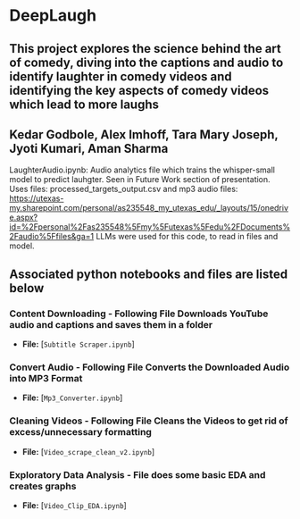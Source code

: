 # DeepLaugh
## This project explores the science behind the art of comedy, diving into the captions and audio to identify laughter in comedy videos and identifying the key aspects of comedy videos which lead to more laughs
## Kedar Godbole, Alex Imhoff, Tara Mary Joseph, Jyoti Kumari, Aman Sharma

LaughterAudio.ipynb: Audio analytics file which trains the whisper-small model to predict lauhgter. Seen in Future Work section of presentation. Uses files: processed_targets_output.csv and mp3 audio files: https://utexas-my.sharepoint.com/personal/as235548_my_utexas_edu/_layouts/15/onedrive.aspx?id=%2Fpersonal%2Fas235548%5Fmy%5Futexas%5Fedu%2FDocuments%2Faudio%5Ffiles&ga=1
LLMs were used for this code, to read in files and model.

## Associated python notebooks and files are listed below 

### Content Downloading - Following File Downloads YouTube audio and captions and saves them in a folder
- **File:** [`Subtitle Scraper.ipynb`]
### Convert Audio - Following File Converts the Downloaded Audio into MP3 Format
- **File:** [`Mp3_Converter.ipynb`]
### Cleaning Videos - Following File Cleans the Videos to get rid of excess/unnecessary formatting
- **File:** [`Video_scrape_clean_v2.ipynb`]
### Exploratory Data Analysis - File does some basic EDA and creates graphs
- **File:** [`Video_Clip_EDA.ipynb`]  
